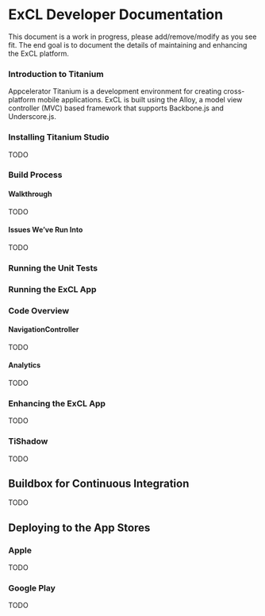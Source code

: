 # ExCL Developer Documentation #
This document is a work in progress, please add/remove/modify as you see fit. 
The end goal is to document the details of maintaining and enhancing the ExCL platform.

### Introduction to Titanium ###
Appcelerator Titanium is a development environment for creating cross-platform mobile applications. 
ExCL is built using the Alloy, a model view controller (MVC) based framework that supports Backbone.js 
and Underscore.js.   

### Installing Titanium Studio ###
TODO

### Build Process ###

#### Walkthrough ####
TODO

#### Issues We’ve Run Into ####
TODO

### Running the Unit Tests ###

### Running the ExCL App ###

### Code Overview ###

#### NavigationController ####
TODO

#### Analytics ####
TODO

### Enhancing the ExCL App ###
TODO

### TiShadow ###
TODO

## Buildbox for Continuous Integration ## 
TODO

## Deploying to the App Stores ##

### Apple ###
TODO

### Google Play ###
TODO